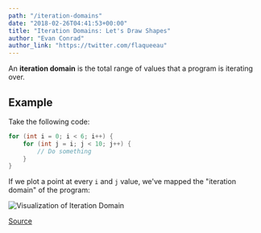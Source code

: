 ```yaml
---
path: "/iteration-domains"
date: "2018-02-26T04:41:53+00:00"
title: "Iteration Domains: Let's Draw Shapes"
author: "Evan Conrad"
author_link: "https://twitter.com/flaqueeau"
---
```


An **iteration domain** is the total range of values
that a program is iterating over.

## Example

Take the following code:

```C++
for (int i = 0; i < 6; i++) {
    for (int j = i; j < 10; j++) {
        // Do something
    }
}
```

If we plot a point at every `i` and `j` value, we've mapped the "iteration domain" of the program:

![Visualization of Iteration Domain](https://i.imgur.com/O4eE95T.png)

[Source](https://www.cs.indiana.edu/~achauhan/Teaching/B629/2010-Fall/StudentPresns/PolyhedralModelOverview.pdf)
